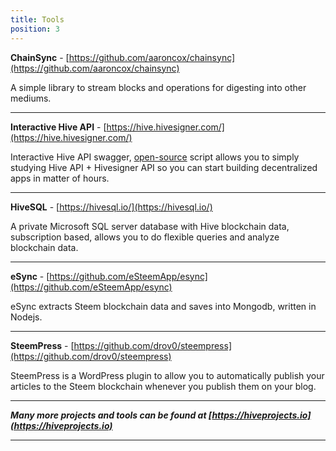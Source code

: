 ```yaml
---
title: Tools
position: 3
---
```


**ChainSync** - [https://github.com/aaroncox/chainsync](https://github.com/aaroncox/chainsync)

A simple library to stream blocks and operations for digesting into other mediums.

---

**Interactive Hive API** - [https://hive.hivesigner.com/](https://hive.hivesigner.com/)

Interactive Hive API swagger, [open-source](https://github.com/ledgerconnect/hiveapi) script allows you to simply studying Hive API + Hivesigner API so you can start building decentralized apps in matter of hours.

---

**HiveSQL** - [https://hivesql.io/](https://hivesql.io/)

A private Microsoft SQL server database with Hive blockchain data, subscription based, allows you to do flexible queries and analyze blockchain data.

---

**eSync** - [https://github.com/eSteemApp/esync](https://github.com/eSteemApp/esync)

eSync extracts Steem blockchain data and saves into Mongodb, written in Nodejs.

---

**SteemPress** - [https://github.com/drov0/steempress](https://github.com/drov0/steempress)

SteemPress is a WordPress plugin to allow you to automatically publish your articles to the Steem blockchain whenever you publish them on your blog.

---

_**Many more projects and tools can be found at [https://hiveprojects.io](https://hiveprojects.io)**_

---

